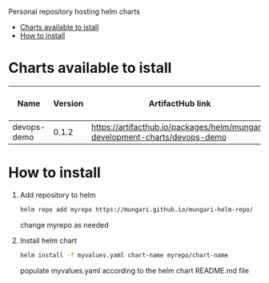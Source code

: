 Personal repository hosting helm charts
- [Charts available to istall](#charts-available-to-istall)
- [How to install](#how-to-install)


# Charts available to istall

| Name        | Version | ArtifactHub link                                                            | Supported ubernetes version | Helm version |
|-------------|---------|-----------------------------------------------------------------------------|-----------------------------|--------------|
| devops-demo | 0.1.2   | https://artifacthub.io/packages/helm/mungari-development-charts/devops-demo | 1.25.2                      | 3.10.2       |

# How to install

1. Add repository to helm
    ```bash
    helm repo add myrepo https://mungari.github.io/mungari-helm-repo/ 
    ```
    change myrepo as needed

2. Install helm chart
    ```bash
    helm install -f myvalues.yaml chart-name myrepo/chart-name  
    ```
    populate myvalues.yaml according to the helm chart README.md file